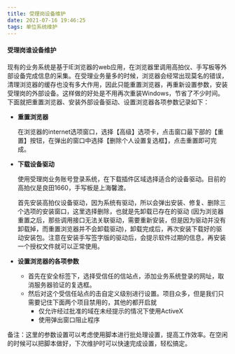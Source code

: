 ```yaml
---
title: 受理岗设备维护
date: 2021-07-16 19:46:25
tags: 单位系统维护
---
```


#### 受理岗谁设备维护

现有的业务系统是基于IE浏览器的web应用，在浏览器里调用高拍仪、手写板等外部设备完成信息的采集。在受理业务量多的时候，浏览器会经常出现莫名的错误，清理浏览器的缓存也没有多大作用，因此只能重置浏览器，再重新设置参数，安装受理岗的外部设备。这样做的好处是不用再次重装Windows，节省了不少时间。下面就把重置浏览器、安装外部设备驱动、设置浏览器各项参数记录如下：

<!--more-->

* **重置浏览器**    

  在浏览器的internet选项窗口，选择【高级】选项卡，点击窗口最下部的【重置】按钮，在弹出的窗口中选择【删除个人设置复选框】，点击重置即可完成。

* **下载设备驱动**      

  使用受理岗业务账号登录系统，在下载插件区域选择适合的设备驱动。目前的高拍仪是良田1660，手写板是上海馨渡。

  首先安装高拍仪设备驱动，因为系统有驱动，所以会弹出安装、修复、删除三个选项的安装窗口，这里选择删除，也就是先卸载已存在的驱动 (因为浏览器重置之后，那些调用接口无法关联驱动，需要重新安装，但是因为驱动并没有卸载掉，而重置浏览器并不会卸载驱动)，卸载完成后，再次安装下载好的驱动安装包。注意在安装手写签字版的驱动后，会提示软件过期的信息，再安装一个授权文件就可以正常使用。

* **设置浏览器的各项参数**
  * 首先在安全标签下，选择受信任的信站点，添加业务系统登录的网址，取消服务器验证的复选框。
  * 然后对这个受信任站点的击自定义级别进行设置。项目众多，但是我们只需要记住下面两个项目禁用的，其他的都开启就
    * 仅允许经过批准的域在未经提示的情况下使用ActiveX
    * 使用弹出窗口阻止程序

​         备注：这里的参数设置可以考虑使用脚本进行批处理设置，提高工作效率。在空闲的时候可以把脚本做好，下次维护时可以快速完成设置，轻松搞定。

